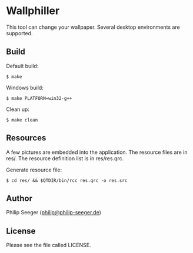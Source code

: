 Wallphiller
===========

This tool can change your wallpaper.
Several desktop environments are supported.



Build
-----

Default build:

    $ make

Windows build:

    $ make PLATFORM=win32-g++

Clean up:

    $ make clean



Resources
---------

A few pictures are embedded into the application.
The resource files are in res/.
The resource definition list is in res/res.qrc.

Generate resource file:

    $ cd res/ && $QTDIR/bin/rcc res.qrc -o res.src



Author
------

Philip Seeger (philip@philip-seeger.de)



License
-------

Please see the file called LICENSE.




